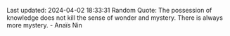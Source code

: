 Last updated: 2024-04-02 18:33:31
Random Quote: The possession of knowledge does not kill the sense of wonder and mystery. There is always more mystery. - Anaïs Nin